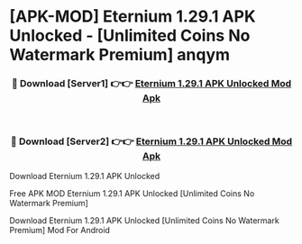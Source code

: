 # [APK-MOD] Eternium 1.29.1 APK Unlocked - [Unlimited Coins No Watermark Premium] anqym



<div align="center">
<h3>🔴 Download [Server1] 👉👉 <a href="https://momento.my/?title=Eternium_1.29.1_APK_Unlocked">Eternium 1.29.1 APK Unlocked Mod Apk</a></h3><br>

<h3>🔴 Download [Server2] 👉👉 <a href="https://momento.my/?title=Eternium_1.29.1_APK_Unlocked">Eternium 1.29.1 APK Unlocked Mod Apk</a></h3>
</div>



Download Eternium 1.29.1 APK Unlocked 

Free APK MOD Eternium 1.29.1 APK Unlocked [Unlimited Coins No Watermark Premium]

Download Eternium 1.29.1 APK Unlocked [Unlimited Coins No Watermark Premium] Mod For Android
